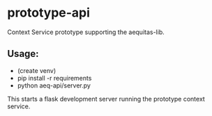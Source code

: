 # prototype-api
Context Service prototype supporting the aequitas-lib.

## Usage:
* (create venv)
* pip install -r requirements
* python aeq-api/server.py

This starts a flask development server running the prototype context service.
